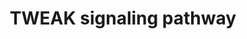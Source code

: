---
annotations:
- type: Pathway Ontology
  value: tumor necrosis factor superfamily mediated signaling pathway
authors:
- Mkutmon
- Egonw
- Eweitz
description: 'TNF related weak inducer of apoptosis (TWEAK) is a small pleiotropic
  cytokine of the TNF super family and its gene is located at chromosome 17p13.1.
  TWEAK has been reported to be expressed in tissues that include heart, brain, kidney
  and also in mononuclear blood cells. The multiple biological activities of TWEAK
  include stimulation of cell growth and angiogenesis, induction of inflammatory cytokines,
  and stimulation of apoptosis. It has been shown to be involved in the induction
  of cellular proliferation in liver cells, osteoblasts, astrocytes, synoviocytes,
  kidney cells and skeletal muscles. Furthermore, TWEAK plays a substantial role in
  cellular differentiation in osteoclasts. TWEAK induces glioma cell survival via
  imparting resistance to cytotoxic agents. It imparts its downstream signaling events
  by binding to its receptor, FGF inducible 14 protein (Fn14). Two modes of TWEAK-Fn14
  (ligand-receptor) interactions have been proposed (i) the ligand dependent interaction
  which involves the higher concentration of homotrimeric TWEAK, that binds to low
  concentration of Fn14 in a heterohexameric complex (ii) ligand-independent interaction
  when the ligand concentration is lower than the receptor concentration which induces
  the ligand independent interaction. The receptors homotrimerize to activate the
  downstream events. The signaling cascades reported under TWEAK-Fn14 interactions
  are the canonical and noncanonical NF-κB pathways and the MAPK pathway. There has
  been a report on crosstalk between Wnt and TWEAK pathways. In myoblasts the PI3K-AKT
  module has been reported to be inhibited under TWEAK stimulus. AKT phosprorylation
  leads to the activation of GSK3β resulting in increase of phospho-GSk3β and active
  β-catenin1 (CTNNB1) (dephosphorylated) levels. GSK3β and β-catenin1 remain associated
  in the cytoplasm, phosphorylation of GSK3β leads to the dissociation of β-catenin1
  (dephosphorylated) resulting in the nuclear translocation of the protein. Despite
  of reports on TWEAK binding to other receptors including CD163 and DR3 the downstream
  events following the binding is yet to be established. The data provided by us would
  foster enormous avenues for further studies on TWEAK associated proteins and the
  related disorders such as cancer and autoimmune diseases. The data would enable
  therapeutic studies by selecting the pathological events and the simultaneous production
  of blocking agents. Despite the minimal amount of data, ours can also be used in
  the overlay of various high throughput data enabling pathway analysis and can be
  accessed by any pathway resource to generate a customized pathway.  Please access
  this pathway at [http://www.netpath.org/netslim/tweak_pathway.html NetSlim] database.  If
  you use this pathway, please cite the following paper: Bhattacharjee, M., Raju,
  R., Radhakrishnan, A., Nanjappa, V., Muthusamy, B., Singh, K., Kuppusaami, D., Lingala,
  B. T., Pan, A., Mathur, P. P., Harsha, H. C., Prasad, T. S. K., Atkins, G. J., Pandey,
  A. and Chatterjee, A. (2012). A Bioinformatics Resource for TWEAK-Fn14 Signaling
  Pathway. Journal of Signal Transduction. In press.'
last-edited: 2021-05-21
organisms:
- Bos taurus
redirect_from:
- /index.php/Pathway:WP3236
- /instance/WP3236
schema-jsonld:
- '@context': https://schema.org/
  '@id': https://wikipathways.github.io/pathways/WP3236.html
  '@type': Dataset
  creator:
    '@type': Organization
    name: WikiPathways
  description: 'TNF related weak inducer of apoptosis (TWEAK) is a small pleiotropic
    cytokine of the TNF super family and its gene is located at chromosome 17p13.1.
    TWEAK has been reported to be expressed in tissues that include heart, brain,
    kidney and also in mononuclear blood cells. The multiple biological activities
    of TWEAK include stimulation of cell growth and angiogenesis, induction of inflammatory
    cytokines, and stimulation of apoptosis. It has been shown to be involved in the
    induction of cellular proliferation in liver cells, osteoblasts, astrocytes, synoviocytes,
    kidney cells and skeletal muscles. Furthermore, TWEAK plays a substantial role
    in cellular differentiation in osteoclasts. TWEAK induces glioma cell survival
    via imparting resistance to cytotoxic agents. It imparts its downstream signaling
    events by binding to its receptor, FGF inducible 14 protein (Fn14). Two modes
    of TWEAK-Fn14 (ligand-receptor) interactions have been proposed (i) the ligand
    dependent interaction which involves the higher concentration of homotrimeric
    TWEAK, that binds to low concentration of Fn14 in a heterohexameric complex (ii)
    ligand-independent interaction when the ligand concentration is lower than the
    receptor concentration which induces the ligand independent interaction. The receptors
    homotrimerize to activate the downstream events. The signaling cascades reported
    under TWEAK-Fn14 interactions are the canonical and noncanonical NF-κB pathways
    and the MAPK pathway. There has been a report on crosstalk between Wnt and TWEAK
    pathways. In myoblasts the PI3K-AKT module has been reported to be inhibited under
    TWEAK stimulus. AKT phosprorylation leads to the activation of GSK3β resulting
    in increase of phospho-GSk3β and active β-catenin1 (CTNNB1) (dephosphorylated)
    levels. GSK3β and β-catenin1 remain associated in the cytoplasm, phosphorylation
    of GSK3β leads to the dissociation of β-catenin1 (dephosphorylated) resulting
    in the nuclear translocation of the protein. Despite of reports on TWEAK binding
    to other receptors including CD163 and DR3 the downstream events following the
    binding is yet to be established. The data provided by us would foster enormous
    avenues for further studies on TWEAK associated proteins and the related disorders
    such as cancer and autoimmune diseases. The data would enable therapeutic studies
    by selecting the pathological events and the simultaneous production of blocking
    agents. Despite the minimal amount of data, ours can also be used in the overlay
    of various high throughput data enabling pathway analysis and can be accessed
    by any pathway resource to generate a customized pathway.  Please access this
    pathway at [http://www.netpath.org/netslim/tweak_pathway.html NetSlim] database.  If
    you use this pathway, please cite the following paper: Bhattacharjee, M., Raju,
    R., Radhakrishnan, A., Nanjappa, V., Muthusamy, B., Singh, K., Kuppusaami, D.,
    Lingala, B. T., Pan, A., Mathur, P. P., Harsha, H. C., Prasad, T. S. K., Atkins,
    G. J., Pandey, A. and Chatterjee, A. (2012). A Bioinformatics Resource for TWEAK-Fn14
    Signaling Pathway. Journal of Signal Transduction. In press.'
  keywords:
  - Apoptosis
  - RAC1
  - HDAC1
  - GSK3B
  - MAPK9
  - FADD
  - MAPK3
  - CASP3
  - IKBKB
  - TRAF1
  - MAPK8
  - NFKBIB
  - BIRC2
  - NFKB1
  - TRAF2
  - TRAF5
  - TRIM63
  - Proteosome degradation
  - MAP3K14
  - NFKB2
  - MAPK14
  - BIRC3
  - TNFRSF12A
  - MAPK1
  - BIKBA
  - IL6
  - CTNNB1
  - AKT2
  - CASP8
  - CHUK
  - TRAF3
  - RIPK1
  - CCL5
  - CASP7
  - MAP3K7
  - RELA
  - AKT1
  - RELB
  - TNFSF12
  - JUN
  - MMP9
  - TNF
  - CCL2
  - RAF1
  license: CC0
  name: TWEAK signaling pathway
seo: CreativeWork
title: TWEAK signaling pathway
wpid: WP3236
---